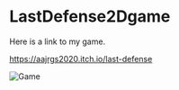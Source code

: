 # LastDefense2Dgame



Here is a link to my game.

https://aajrgs2020.itch.io/last-defense


![Game](https://user-images.githubusercontent.com/65637580/180152026-256c5f51-b81f-4c77-ac88-f4769d8f8346.jpg)

